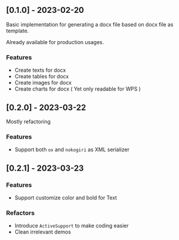 ## [0.1.0] - 2023-02-20

Basic implementation for generating a docx file based on docx file as template.

Already available for production usages.

### Features 
- Create texts for docx
- Create tables for docx
- Create images for docx
- Create charts for docx ( Yet only readable for WPS )

## [0.2.0] - 2023-03-22

Mostly refactoring

### Features

- Support both `ox` and `nokogiri` as XML serializer

## [0.2.1] - 2023-03-23

### Features

- Support customize color and bold for Text

### Refactors

- Introduce `ActiveSupport` to make coding easier
- Clean irrelevant demos